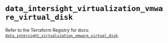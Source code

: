 # `data_intersight_virtualization_vmware_virtual_disk`

Refer to the Terraform Registry for docs: [`data_intersight_virtualization_vmware_virtual_disk`](https://registry.terraform.io/providers/ciscodevnet/intersight/1.0.71/docs/data-sources/virtualization_vmware_virtual_disk).

